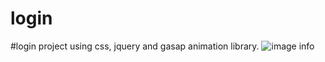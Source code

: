 # login
#login project using css, jquery and gasap animation library.
![image info](./login-image.jpg)
